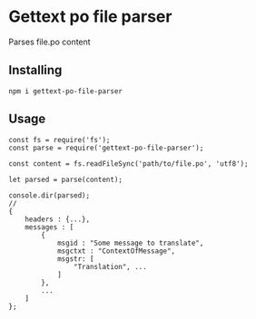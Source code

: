 # Gettext po file parser
Parses file.po content

## Installing

```
npm i gettext-po-file-parser
```

## Usage

```
const fs = require('fs');
const parse = require('gettext-po-file-parser');

const content = fs.readFileSync('path/to/file.po', 'utf8');

let parsed = parse(content);

console.dir(parsed); 
//
{
    headers : {...},
    messages : [
        {
            msgid : "Some message to translate",
            msgctxt : "ContextOfMessage",
            msgstr: [
                "Translation", ...
            ]
        },
        ...
    ]
};
```
